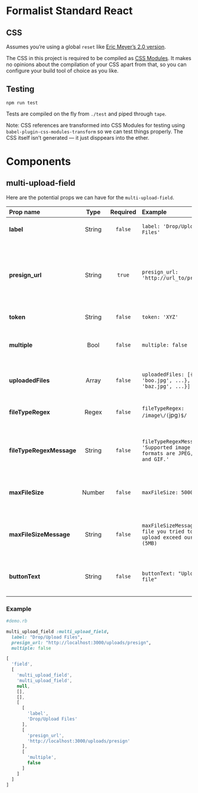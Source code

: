 # Formalist Standard React

## CSS

Assumes you’re using a global `reset` like [Eric Meyer’s 2.0 version](http://meyerweb.com/eric/tools/css/reset/).

The CSS in this project is required to be compiled as [CSS Modules](https://github.com/css-modules/css-modules). It makes no opinions about the compilation of your CSS apart from that, so you can configure your build tool of choice as you like.

## Testing

```
npm run test
```

Tests are compiled on the fly from `./test` and piped through `tape`.

Note: CSS references are transformed into CSS Modules for testing using `babel-plugin-css-modules-transform` so we can test things properly. The CSS itself isn’t generated — it just disppears into the ether.

# Components

## multi-upload-field

Here are the potential props we can have for the `multi-upload-field`.

| Prop name              | Type   | Required | Example                                                                   | Default             | Description              |
| :----------------------|:------:| :-------:| :------------------------------------------------------------------------ | :-------------------| :------------------------|
| **label**               | String | `false`  | `label: 'Drop/Upload Files'`                                              | Drop/Upload File(s) | Field label and button text |
| **presign_url**          | String | `true`   | `presign_url: 'http://url_to/presign'`                    |                     | URL to XHR `presign`. `presign` should return `url`, `expiration`, `hmac` and `uuid` to perform upload. |
| **token**                | String | `false`  | `token: 'XYZ'`                                                            | `null`              | optional csrf-token |
| **multiple**             | Bool   | `false`  | `multiple: false`                                                         | `true`              | Differentiate between multiple or singular uploads |
| **uploadedFiles**        | Array  | `false`  | `uploadedFiles: [{name: 'boo.jpg', ...}, {name: 'baz.jpg', ...}]`         | `[]`                | An array of existing uploaded files |
| **fileTypeRegex**        | Regex  | `false`  | `fileTypeRegex: /image\/(`jpg`)$/`                       | `null`              | Provide an explicit file type validation rule |
| **fileTypeRegexMessage** | String | `false`  | `fileTypeRegexMessage: 'Supported image formats are JPEG, PNG, and GIF.'` | `null`              | Supporting validation message for the `fileTypeRegex` prop |
| **maxFileSize**          | Number | `false`  | `maxFileSize: 5000000`                                                    | `null`              | Provide an explicit maximum file size validation rule |
| **maxFileSizeMessage**   | String | `false`  | `maxFileSizeMessage: The file you tried to upload exceed our limit (5MB)` | `null`              | Supporting validation message for the `maxFileSize` prop |
| **buttonText**           | String | `false`  | `buttonText: "Upload file"`                                               | Fallback to `label`, otherwise 'Drop/Upload File(s)' | Provide custom button text |
### Example

```ruby
#demo.rb

multi_upload_field :multi_upload_field,
  label: "Drop/Upload Files",
  presign_url: "http://localhost:3000/uploads/presign",
  multiple: false
```

```js
[
  'field',
  [
    'multi_upload_field',
    'multi_upload_field',
    null,
    [],
    [],
    [
      [
        'label',
        'Drop/Upload Files'
      ],
      [
        'presign_url',
        'http://localhost:3000/uploads/presign'
      ],
      [
        'multiple',
        false
      ]
    ]
  ]
]
```
